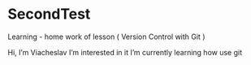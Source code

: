 # SecondTest
Learning - home work of lesson ( Version Control with Git )

Hi, I’m Viacheslav
I’m interested in it
I’m currently learning how use git
